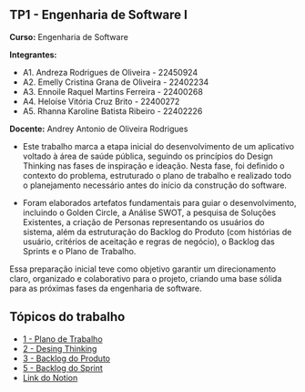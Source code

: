 ## TP1 - Engenharia de Software I

**Curso:** Engenharia de Software

**Integrantes:**
+ A1. Andreza Rodrigues de Oliveira - 22450924
+ A2. Emelly Cristina Grana de Oliveira - 22402234
+ A3. Ennoile Raquel Martins Ferreira - 22400268
+ A4. Heloíse Vitória Cruz Brito - 22400272
+ A5. Rhanna Karoline Batista Ribeiro - 22402226

**Docente:** Andrey Antonio de Oliveira Rodrigues

- Este trabalho marca a etapa inicial do desenvolvimento de um aplicativo voltado à área de saúde pública, seguindo os princípios do Design Thinking nas fases de inspiração e ideação. Nesta fase, foi definido o contexto do problema, estruturado o plano de trabalho e realizado todo o planejamento necessário antes do início da construção do software.

- Foram elaborados artefatos fundamentais para guiar o desenvolvimento, incluindo o Golden Circle, a Análise SWOT, a pesquisa de Soluções Existentes, a criação de Personas representando os usuários do sistema, além da estruturação do Backlog do Produto (com histórias de usuário, critérios de aceitação e regras de negócio), o Backlog das Sprints e o Plano de Trabalho.

Essa preparação inicial teve como objetivo garantir um direcionamento claro, organizado e colaborativo para o projeto, criando uma base sólida para as próximas fases da engenharia de software.

## Tópicos do trabalho

- [1 - Plano de Trabalho](https://github.com/helo-xssw/Trabalho_E.S/blob/main/1_Trabalho_Pratico_I/1_Plano_de_Trabalho.md)
- [2 - Desing Thinking](https://github.com/helo-xssw/Trabalho_E.S/tree/main/2_Desing_Thinking)
- [3 - Backlog do Produto](https://github.com/users/helo-xssw/projects/2)
- [5 - Backlog do Sprint](https://github.com/users/helo-xssw/projects/3)
- [Link do Notion](https://www.notion.so/1d0c9eea8d778067be61f84c76e506fc?v=1d0c9eea8d778143bbd0000c075e73e5)
